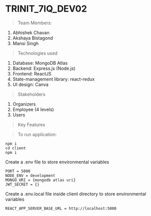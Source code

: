 # TRINIT_7IQ_DEV02

> Team Members:
1. Abhishek Chavan
2. Akshaya Bistagond
3. Mansi Singh

> Technologies used
1. Database: MongoDB Atlas
2. Backend: Express.js (Node.js)
3. Frontend: ReactJS
4. State-management library: react-redux
5. UI design: Canva

> Stakeholders
1. Organizers
2. Employee (4 levels)
3. Users
 
> Key Features

>To run application:
```
npm i
cd client
npm i
```
Create a .env file to store environmental variables
```
PORT = 5000
NODE_ENV = development
MONGO_URI = {mongodb atlas uri}
JWT_SECRET = {}
```
Create a .env.local file inside client directory to store environmental variables
```
REACT_APP_SERVER_BASE_URL = http://localhost:5000
```
